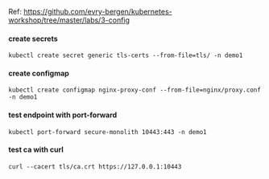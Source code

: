 
Ref: https://github.com/evry-bergen/kubernetes-workshop/tree/master/labs/3-config

#### create secrets

```
kubectl create secret generic tls-certs --from-file=tls/ -n demo1
```

#### create configmap

```
kubectl create configmap nginx-proxy-conf --from-file=nginx/proxy.conf -n demo1
```


#### test endpoint with port-forward

```
kubectl port-forward secure-monolith 10443:443 -n demo1
```

#### test ca with curl ####

```
curl --cacert tls/ca.crt https://127.0.0.1:10443
```
